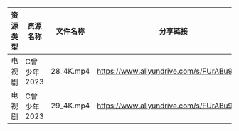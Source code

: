 | 资源类型 | 资源名称     | 文件名称      | 分享链接                                      | 更新时间       |
| ---- | -------- | --------- | ----------------------------------------- | ---------- |
| 电视剧  | C曾少年2023 | 28_4K.mp4 | https://www.aliyundrive.com/s/FUrABu9z5Bh | 2023-07-23 |
| 电视剧  | C曾少年2023 | 29_4K.mp4 | https://www.aliyundrive.com/s/FUrABu9z5Bh | 2023-07-23 |

